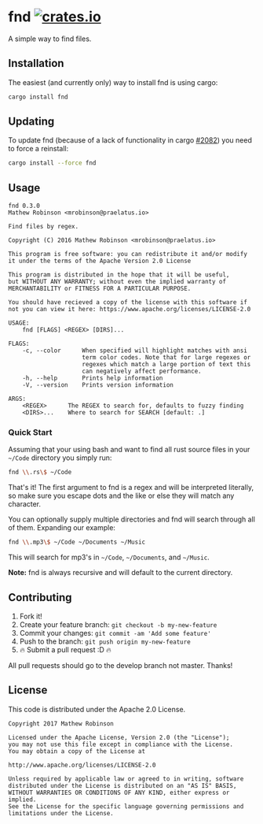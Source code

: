 # fnd [![crates.io](https://img.shields.io/crates/v/fnd.svg)](https://crates.io/crates/fnd)
A simple way to find files.

## Installation
The easiest (and currently only) way to install fnd is using cargo:

```bash
cargo install fnd
```

## Updating

To update fnd (because of a lack of functionality in cargo
[#2082](https://github.com/rust-lang/cargo/issues/2082)) you need to
force a reinstall:

```bash
cargo install --force fnd
```

## Usage

```
fnd 0.3.0
Mathew Robinson <mrobinson@praelatus.io>

Find files by regex.

Copyright (C) 2016 Mathew Robinson <mrobinson@praelatus.io>

This program is free software: you can redistribute it and/or modify
it under the terms of the Apache Version 2.0 License

This program is distributed in the hope that it will be useful,
but WITHOUT ANY WARRANTY; without even the implied warranty of
MERCHANTABILITY or FITNESS FOR A PARTICULAR PURPOSE.

You should have recieved a copy of the license with this software if
not you can view it here: https://www.apache.org/licenses/LICENSE-2.0

USAGE:
	fnd [FLAGS] <REGEX> [DIRS]...

FLAGS:
	-c, --color      When specified will highlight matches with ansi
					 term color codes. Note that for large regexes or
					 regexes which match a large portion of text this
					 can negatively affect performance.
	-h, --help       Prints help information
	-V, --version    Prints version information

ARGS:
	<REGEX>      The REGEX to search for, defaults to fuzzy finding
	<DIRS>...    Where to search for SEARCH [default: .]
```

### Quick Start

Assuming that your using bash and want to find all rust source files in your
`~/Code` directory you simply run:

```bash
fnd \\.rs\$ ~/Code
```

That's it! The first argument to fnd is a regex and will be interpreted
literally, so make sure you escape dots and the like or else they will match
any character.

You can optionally supply multiple directories and fnd will search through all
of them. Expanding our example:

```bash
fnd \\.mp3\$ ~/Code ~/Documents ~/Music
```

This will search for mp3's in `~/Code`, `~/Documents`, and `~/Music`.

**Note:** fnd is always recursive and will default to the current directory.

## Contributing

1. Fork it!
2. Create your feature branch: `git checkout -b my-new-feature`
3. Commit your changes: `git commit -am 'Add some feature'`
4. Push to the branch: `git push origin my-new-feature`
5. :fire: Submit a pull request :D :fire:

All pull requests should go to the develop branch not master. Thanks!

## License

This code is distributed under the Apache 2.0 License.

```
Copyright 2017 Mathew Robinson

Licensed under the Apache License, Version 2.0 (the "License");
you may not use this file except in compliance with the License.
You may obtain a copy of the License at

http://www.apache.org/licenses/LICENSE-2.0

Unless required by applicable law or agreed to in writing, software
distributed under the License is distributed on an "AS IS" BASIS,
WITHOUT WARRANTIES OR CONDITIONS OF ANY KIND, either express or implied.
See the License for the specific language governing permissions and
limitations under the License.
```
